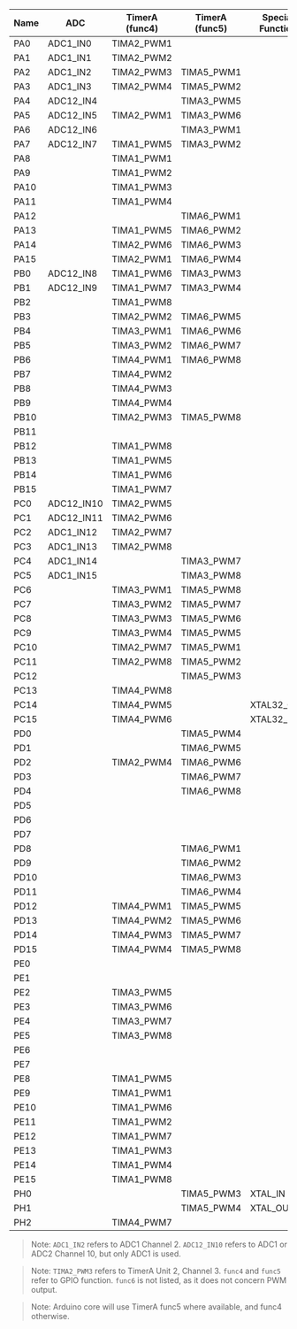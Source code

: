 | Name | ADC        | TimerA (func4) | TimerA (func5) | Special Function |
| ---- | ---------- | -------------- | -------------- | ---------------- |
| PA0  | ADC1_IN0   | TIMA2_PWM1     |
| PA1  | ADC1_IN1   | TIMA2_PWM2     |
| PA2  | ADC1_IN2   | TIMA2_PWM3     | TIMA5_PWM1     |
| PA3  | ADC1_IN3   | TIMA2_PWM4     | TIMA5_PWM2     |
| PA4  | ADC12_IN4  |                | TIMA3_PWM5     |
| PA5  | ADC12_IN5  | TIMA2_PWM1     | TIMA3_PWM6     |
| PA6  | ADC12_IN6  |                | TIMA3_PWM1     |
| PA7  | ADC12_IN7  | TIMA1_PWM5     | TIMA3_PWM2     |
| PA8  |            | TIMA1_PWM1     |
| PA9  |            | TIMA1_PWM2     |
| PA10 |            | TIMA1_PWM3     |
| PA11 |            | TIMA1_PWM4     |
| PA12 |            |                | TIMA6_PWM1     |
| PA13 |            | TIMA1_PWM5     | TIMA6_PWM2     |
| PA14 |            | TIMA2_PWM6     | TIMA6_PWM3     |
| PA15 |            | TIMA2_PWM1     | TIMA6_PWM4     |
| PB0  | ADC12_IN8  | TIMA1_PWM6     | TIMA3_PWM3     |
| PB1  | ADC12_IN9  | TIMA1_PWM7     | TIMA3_PWM4     |
| PB2  |            | TIMA1_PWM8     |
| PB3  |            | TIMA2_PWM2     | TIMA6_PWM5     |
| PB4  |            | TIMA3_PWM1     | TIMA6_PWM6     |
| PB5  |            | TIMA3_PWM2     | TIMA6_PWM7     |
| PB6  |            | TIMA4_PWM1     | TIMA6_PWM8     |
| PB7  |            | TIMA4_PWM2     |
| PB8  |            | TIMA4_PWM3     |
| PB9  |            | TIMA4_PWM4     |
| PB10 |            | TIMA2_PWM3     | TIMA5_PWM8     |
| PB11 |            |
| PB12 |            | TIMA1_PWM8     |
| PB13 |            | TIMA1_PWM5     |
| PB14 |            | TIMA1_PWM6     |
| PB15 |            | TIMA1_PWM7     |
| PC0  | ADC12_IN10 | TIMA2_PWM5     |
| PC1  | ADC12_IN11 | TIMA2_PWM6     |
| PC2  | ADC1_IN12  | TIMA2_PWM7     |
| PC3  | ADC1_IN13  | TIMA2_PWM8     |
| PC4  | ADC1_IN14  |                | TIMA3_PWM7     |
| PC5  | ADC1_IN15  |                | TIMA3_PWM8     |
| PC6  |            | TIMA3_PWM1     | TIMA5_PWM8     |
| PC7  |            | TIMA3_PWM2     | TIMA5_PWM7     |
| PC8  |            | TIMA3_PWM3     | TIMA5_PWM6     |
| PC9  |            | TIMA3_PWM4     | TIMA5_PWM5     |
| PC10 |            | TIMA2_PWM7     | TIMA5_PWM1     |
| PC11 |            | TIMA2_PWM8     | TIMA5_PWM2     |
| PC12 |            |                | TIMA5_PWM3     |
| PC13 |            | TIMA4_PWM8     |
| PC14 |            | TIMA4_PWM5     |                | XTAL32_OUT       |
| PC15 |            | TIMA4_PWM6     |                | XTAL32_IN        |
| PD0  |            |                | TIMA5_PWM4     |
| PD1  |            |                | TIMA6_PWM5     |
| PD2  |            | TIMA2_PWM4     | TIMA6_PWM6     |
| PD3  |            |                | TIMA6_PWM7     |
| PD4  |            |                | TIMA6_PWM8     |
| PD5  |            |
| PD6  |            |
| PD7  |            |
| PD8  |            |                | TIMA6_PWM1     |
| PD9  |            |                | TIMA6_PWM2     |
| PD10 |            |                | TIMA6_PWM3     |
| PD11 |            |                | TIMA6_PWM4     |
| PD12 |            | TIMA4_PWM1     | TIMA5_PWM5     |
| PD13 |            | TIMA4_PWM2     | TIMA5_PWM6     |
| PD14 |            | TIMA4_PWM3     | TIMA5_PWM7     |
| PD15 |            | TIMA4_PWM4     | TIMA5_PWM8     |
| PE0  |            |
| PE1  |            |
| PE2  |            | TIMA3_PWM5     |
| PE3  |            | TIMA3_PWM6     |
| PE4  |            | TIMA3_PWM7     |
| PE5  |            | TIMA3_PWM8     |
| PE6  |            |
| PE7  |            |
| PE8  |            | TIMA1_PWM5     |
| PE9  |            | TIMA1_PWM1     |
| PE10 |            | TIMA1_PWM6     |
| PE11 |            | TIMA1_PWM2     |
| PE12 |            | TIMA1_PWM7     |
| PE13 |            | TIMA1_PWM3     |
| PE14 |            | TIMA1_PWM4     |
| PE15 |            | TIMA1_PWM8     |
| PH0  |            |                | TIMA5_PWM3     | XTAL_IN          |
| PH1  |            |                | TIMA5_PWM4     | XTAL_OUT         |
| PH2  |            | TIMA4_PWM7     |

> Note: `ADC1_IN2` refers to ADC1 Channel 2. `ADC12_IN10` refers to ADC1 or ADC2 Channel 10, but only ADC1 is used.

> Note: `TIMA2_PWM3` refers to TimerA Unit 2, Channel 3. `func4` and `func5` refer to GPIO function. `func6` is not listed, as it does not concern PWM output.

> Note: Arduino core will use TimerA func5 where available, and func4 otherwise.
